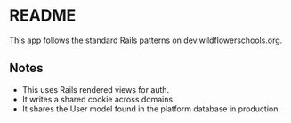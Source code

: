 # README

This app follows the standard Rails patterns on dev.wildflowerschools.org.

## Notes

- This uses Rails rendered views for auth.
- It writes a shared cookie across domains
- It shares the User model found in the platform database in production.

